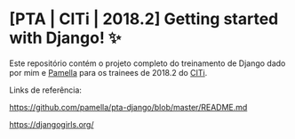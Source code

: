 # [PTA | CITi | 2018.2] Getting started with Django! :sparkles:

Este repositório contém o projeto completo do treinamento de Django dado por mim e [Pamella](https://github.com/pamella) para os trainees de 2018.2 do [CITi](http://citi.org.br/).

Links de referência:

https://github.com/pamella/pta-django/blob/master/README.md

https://djangogirls.org/
